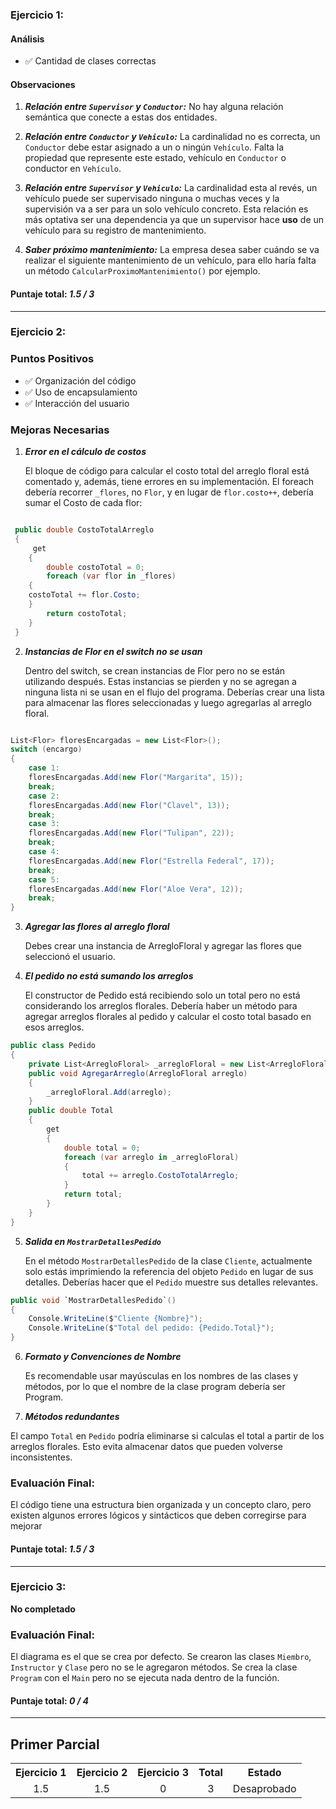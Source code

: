 ### Ejercicio 1:

#### Análisis

- ✅ Cantidad de clases correctas

#### Observaciones

1. **_Relación entre `Supervisor` y `Conductor`:_**
   No hay alguna relación semántica que conecte a estas dos entidades.

2. **_Relación entre `Conductor` y `Vehiculo`:_**
   La cardinalidad no es correcta, un `Conductor` debe estar asignado a un o ningún `Vehículo`. Falta la propiedad que represente este estado, vehículo en `Conductor` o conductor en `Vehículo`.

3. **_Relación entre `Supervisor` y `Vehiculo`:_**
   La cardinalidad esta al revés, un vehículo puede ser supervisado ninguna o muchas veces y la supervisión va a ser para un solo vehículo concreto.
   Esta relación es más optativa ser una dependencia ya que un supervisor hace **uso** de un vehículo para su registro de mantenimiento.

4. **_Saber próximo mantenimiento:_**
   La empresa desea saber cuándo se va realizar el siguiente mantenimiento de un vehículo, para ello haría falta un método `CalcularProximoMantenimiento()` por ejemplo.

#### Puntaje total: _1.5 / 3_

---

### Ejercicio 2:

### Puntos Positivos

- ✅ Organización del código
- ✅ Uso de encapsulamiento
- ✅ Interacción del usuario

### Mejoras Necesarias

1.  **_Error en el cálculo de costos_**

    El bloque de código para calcular el costo total del arreglo floral está comentado y, además, tiene errores en su implementación.
    El foreach debería recorrer `_flores`, no `Flor`, y en lugar de `flor.costo++`, debería sumar el Costo de cada flor:

```csharp

 public double CostoTotalArreglo
 {
     get
    {
        double costoTotal = 0;
        foreach (var flor in _flores)
    {
    costoTotal += flor.Costo;
    }
        return costoTotal;
    }
 }
```

2.  **_Instancias de Flor en el switch no se usan_**

    Dentro del switch, se crean instancias de Flor pero no se están utilizando después. Estas instancias se pierden y no se agregan a ninguna lista ni se usan en el flujo del programa.
    Deberías crear una lista para almacenar las flores seleccionadas y luego agregarlas al arreglo floral.

```csharp

List<Flor> floresEncargadas = new List<Flor>();
switch (encargo)
{
    case 1:
    floresEncargadas.Add(new Flor("Margarita", 15));
    break;
    case 2:
    floresEncargadas.Add(new Flor("Clavel", 13));
    break;
    case 3:
    floresEncargadas.Add(new Flor("Tulipan", 22));
    break;
    case 4:
    floresEncargadas.Add(new Flor("Estrella Federal", 17));
    break;
    case 5:
    floresEncargadas.Add(new Flor("Aloe Vera", 12));
    break;
}
```

3.  **_Agregar las flores al arreglo floral_**

    Debes crear una instancia de ArregloFloral y agregar las flores que seleccionó el usuario.

4.  **_El pedido no está sumando los arreglos_**

    El constructor de Pedido está recibiendo solo un total pero no está considerando los arreglos florales. Debería haber un método para agregar arreglos florales al pedido y calcular el costo total basado en esos arreglos.

```csharp
public class Pedido
{
    private List<ArregloFloral> _arregloFloral = new List<ArregloFloral>();
    public void AgregarArreglo(ArregloFloral arreglo)
    {
        _arregloFloral.Add(arreglo);
    }
    public double Total
    {
        get
        {
            double total = 0;
            foreach (var arreglo in _arregloFloral)
            {
                total += arreglo.CostoTotalArreglo;
            }
            return total;
        }
    }
}
```

5.  **_Salida en `MostrarDetallesPedido`_**

    En el método `MostrarDetallesPedido` de la clase `Cliente`, actualmente solo estás imprimiendo la referencia del objeto `Pedido` en lugar de sus detalles. Deberías hacer que el `Pedido` muestre sus detalles relevantes.

```csharp
public void `MostrarDetallesPedido`()
{
    Console.WriteLine($"Cliente {Nombre}");
    Console.WriteLine($"Total del pedido: {Pedido.Total}");
}
```

6.  **_Formato y Convenciones de Nombre_**

    Es recomendable usar mayúsculas en los nombres de las clases y métodos, por lo que el nombre de la clase program debería ser Program.

7.  **_Métodos redundantes_**

El campo `Total` en `Pedido` podría eliminarse si calculas el total a partir de los arreglos florales. Esto evita almacenar datos que pueden volverse inconsistentes.

### Evaluación Final:

El código tiene una estructura bien organizada y un concepto claro, pero existen algunos errores lógicos y sintácticos que deben corregirse para mejorar

#### Puntaje total: _1.5 / 3_

---

### Ejercicio 3:

**No completado**

### Evaluación Final:

El diagrama es el que se crea por defecto.
Se crearon las clases `Miembro`, `Instructor` y `Clase` pero no se le agregaron métodos.
Se crea la clase `Program` con el `Main` pero no se ejecuta nada dentro de la función.

#### Puntaje total: _0 / 4_

---

## Primer Parcial

<table>
  <tr>
    <th>Ejercicio 1</th>
    <th>Ejercicio 2</th>
    <th>Ejercicio 3</th>
    <th>Total</th>
    <th>Estado</th>
  </tr>
  <tr>
    <td align="center">1.5</td>
    <td align="center">1.5</td>
    <td align="center">0</td>
    <td align="center">3</td>
    <td align="center">Desaprobado</td>
  </tr>
</table>
